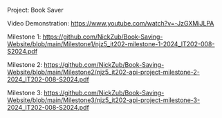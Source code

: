 Project: Book Saver

Video Demonstration: https://www.youtube.com/watch?v=-JzGXMiJLPA

Milestone 1: https://github.com/NickZub/Book-Saving-Website/blob/main/Milestone1/njz5_it202-milestone-1-2024_IT202-008-S2024.pdf

Milestone 2: https://github.com/NickZub/Book-Saving-Website/blob/main/Milestone2/njz5_it202-api-project-milestone-2-2024_IT202-008-S2024.pdf

Milestone 3: https://github.com/NickZub/Book-Saving-Website/blob/main/Milestone3/njz5_it202-api-project-milestone-3-2024_IT202-008-S2024.pdf
